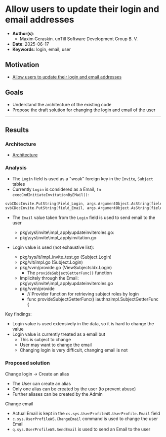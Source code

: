 # Allow users to update their login and email addresses

- **Author(s)**:
  - Maxim Geraskin. unTill Software Development Group B. V.
- **Date**: 2025-06-17
- **Keywords**: login, email, user

## Motivation

- [Allow users to update their login and email addresses](https://github.com/voedger/voedger/issues/3154)

## Goals

- Understand the architecture of the existing code
- Propose the draft solution for changing the login and email of the user

---

## Results

### Architecture

- [Architecture](arch.md)

### Analysis

- The `Login` field is used as a "weak" foreign key in the `Invite`, `Subject` tables
- Currently `Login` is considered as a Email, `fn execCmdInitiateInvitationByEMail()`:

```go
svbCDocInvite.PutString(Field_Login, args.ArgumentObject.AsString(field_Email))
svbCDocInvite.PutString(field_Email, args.ArgumentObject.AsString(field_Email))
```

- The `Email` value taken from the `Login` field is used to send email to the user
  - pkg\sys\invite\impl_applyupdateinviteroles.go:
  - pkg\sys\invite\impl_applyinvitation.go

- Login value is used (not exhaustive list):
  - pkg/sys/it/impl_invite_test.go (Subject.Login)
  - pkg/vit/impl.go (Subject.Login)
  - pkg/vvm/provide.go (ViewSubjectsIdx.Login)
    - The `provideSubjectGetterFunc()` function
  - Implicitely through the Email: pkg\sys\invite\impl_applyupdateinviteroles.go
  - pkg/vvm/provide
    - // Provider function for retrieving subject roles by login
    - func provideSubjectGetterFunc() iauthnzimpl.SubjectGetterFunc {

Key findings:

- Login value is used extensively in the data, so it is hard to change the value
- Login value is currently treated as a email but
  - This is subject to change
  - User may want to change the email
  - Changing login is very difficult, changing email is not

### Proposed solution

Change login -> Create an alias

- The User can create an alias
- Only one alias can be created by the user (to prevent abuse)
- Further aliases can be created by the Admin

Change email

- Actual Email is kept in the `cs.sys.UserProfileWS.UserProfile.Email` field
- `c.sys.UserProfileWS.ChangeEmail` command is used to change the user Email
- `q.sys.UserProfileWS.SendEmail` is used to send an Email to the user

